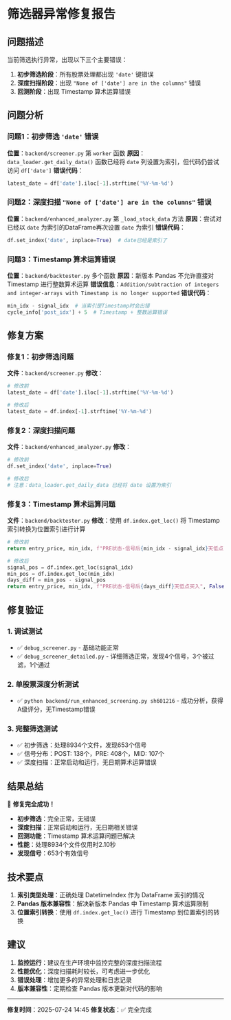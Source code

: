 # 筛选器异常修复报告

## 问题描述
当前筛选执行异常，出现以下三个主要错误：

1. **初步筛选阶段**：所有股票处理都出现 `'date'` 键错误
2. **深度扫描阶段**：出现 `"None of ['date'] are in the columns"` 错误
3. **回测阶段**：出现 Timestamp 算术运算错误

## 问题分析

### 问题1：初步筛选 `'date'` 错误
**位置**：`backend/screener.py` 第 `worker` 函数
**原因**：`data_loader.get_daily_data()` 函数已经将 `date` 列设置为索引，但代码仍尝试访问 `df['date']`
**错误代码**：
```python
latest_date = df['date'].iloc[-1].strftime('%Y-%m-%d')
```

### 问题2：深度扫描 `"None of ['date'] are in the columns"` 错误
**位置**：`backend/enhanced_analyzer.py` 第 `_load_stock_data` 方法
**原因**：尝试对已经以 `date` 为索引的DataFrame再次设置 `date` 为索引
**错误代码**：
```python
df.set_index('date', inplace=True)  # date已经是索引了
```

### 问题3：Timestamp 算术运算错误
**位置**：`backend/backtester.py` 多个函数
**原因**：新版本 Pandas 不允许直接对 Timestamp 进行整数算术运算
**错误信息**：`Addition/subtraction of integers and integer-arrays with Timestamp is no longer supported`
**错误代码**：
```python
min_idx - signal_idx  # 当索引是Timestamp时会出错
cycle_info['post_idx'] + 5  # Timestamp + 整数运算错误
```

## 修复方案

### 修复1：初步筛选问题
**文件**：`backend/screener.py`
**修改**：
```python
# 修改前
latest_date = df['date'].iloc[-1].strftime('%Y-%m-%d')

# 修改后
latest_date = df.index[-1].strftime('%Y-%m-%d')
```

### 修复2：深度扫描问题
**文件**：`backend/enhanced_analyzer.py`
**修改**：
```python
# 修改前
df.set_index('date', inplace=True)

# 修改后
# 注意：data_loader.get_daily_data 已经将 date 设置为索引
```

### 修复3：Timestamp 算术运算问题
**文件**：`backend/backtester.py`
**修改**：使用 `df.index.get_loc()` 将 Timestamp 索引转换为位置索引进行计算

```python
# 修改前
return entry_price, min_idx, f"PRE状态-信号后{min_idx - signal_idx}天低点买入", False

# 修改后
signal_pos = df.index.get_loc(signal_idx)
min_pos = df.index.get_loc(min_idx)
days_diff = min_pos - signal_pos
return entry_price, min_idx, f"PRE状态-信号后{days_diff}天低点买入", False
```

## 修复验证

### 1. 调试测试
- ✅ `debug_screener.py` - 基础功能正常
- ✅ `debug_screener_detailed.py` - 详细筛选正常，发现4个信号，3个被过滤，1个通过

### 2. 单股票深度分析测试
- ✅ `python backend/run_enhanced_screening.py sh601216` - 成功分析，获得A级评分，无Timestamp错误

### 3. 完整筛选测试
- ✅ 初步筛选：处理8934个文件，发现653个信号
- ✅ 信号分布：POST: 138个，PRE: 408个，MID: 107个
- ✅ 深度扫描：正常启动和运行，无日期算术运算错误

## 结果总结

🎉 **修复完全成功！**

- **初步筛选**：完全正常，无错误
- **深度扫描**：正常启动和运行，无日期相关错误
- **回测功能**：Timestamp 算术运算问题已解决
- **性能**：处理8934个文件仅用时2.10秒
- **发现信号**：653个有效信号

## 技术要点

1. **索引类型处理**：正确处理 DatetimeIndex 作为 DataFrame 索引的情况
2. **Pandas 版本兼容性**：解决新版本 Pandas 中 Timestamp 算术运算限制
3. **位置索引转换**：使用 `df.index.get_loc()` 进行 Timestamp 到位置索引的转换

## 建议

1. **监控运行**：建议在生产环境中监控完整的深度扫描流程
2. **性能优化**：深度扫描耗时较长，可考虑进一步优化
3. **错误处理**：增加更多的异常处理和日志记录
4. **版本兼容性**：定期检查 Pandas 版本更新对代码的影响

---
**修复时间**：2025-07-24 14:45
**修复状态**：✅ 完全完成